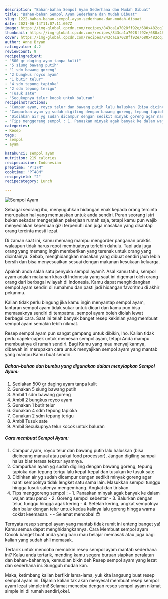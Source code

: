 ```yaml
---
description: "Bahan-bahan Sempol Ayam Sederhana dan Mudah Dibuat"
title: "Bahan-bahan Sempol Ayam Sederhana dan Mudah Dibuat"
slug: 1222-bahan-bahan-sempol-ayam-sederhana-dan-mudah-dibuat
date: 2021-06-14T11:07:11.607Z
image: https://img-global.cpcdn.com/recipes/843ca1a7028ff92e/680x482cq70/sempol-ayam-foto-resep-utama.jpg
thumbnail: https://img-global.cpcdn.com/recipes/843ca1a7028ff92e/680x482cq70/sempol-ayam-foto-resep-utama.jpg
cover: https://img-global.cpcdn.com/recipes/843ca1a7028ff92e/680x482cq70/sempol-ayam-foto-resep-utama.jpg
author: Anne Bryan
ratingvalue: 4.2
reviewcount: 9
recipeingredient:
- "500 gr daging ayam tanpa kulit"
- "5 siung bawang putih"
- "1 sdm bawang goreng"
- "2 bungkus royco ayam"
- "1 butir telur"
- "4 sdm tepung tapioka"
- "2 sdm tepung terigu"
- "Tusuk sate"
- "Secukupnya telur kocok untuk baluran"
recipeinstructions:
- "Campur ayam, royco telur dan bawang putih lalu haluskan (bisa dicincang manual atau pakai food processor). Jangan digiling sampai halus biar terasa tekstur ayamnya."
- "Campurkan ayam yg sudah digiling dengan bawang goreng, tepung tapioka dan tepung terigu lalu kepal-kepal dan tusukan ke tusuk sate"
- "Didihkan air yg sudah dicampur dengan sedikit minyak goreng agar nanti sempolnya tidak lengket satu sama lain. Masukkan sempol tunggu hingga tusuk satenya mengembang. Angkat dan tiriskan"
- "Tips menggoreng sempol : 1. Panaskan minyak agak banyak ke dalam wajan atau panci 2. Goreng sempol sebentar 3. Balurkan dengan telur, tunggu hingga agak kering 4. Setelah kering, angkat sempolnya dan balur dengan telur untuk kedua kalinya lalu goreng hingga warna coklat keemasan.  Selamat mencoba! 😍"
categories:
- Resep
tags:
- sempol
- ayam

katakunci: sempol ayam 
nutrition: 219 calories
recipecuisine: Indonesian
preptime: "PT17M"
cooktime: "PT48M"
recipeyield: "2"
recipecategory: Lunch

---
```



![Sempol Ayam](https://img-global.cpcdn.com/recipes/843ca1a7028ff92e/680x482cq70/sempol-ayam-foto-resep-utama.jpg)

Sebagai seorang ibu, menyuguhkan hidangan enak kepada orang tercinta merupakan hal yang memuaskan untuk anda sendiri. Peran seorang istri bukan sekadar mengerjakan pekerjaan rumah saja, tetapi kamu pun wajib menyediakan keperluan gizi terpenuhi dan juga masakan yang disantap orang tercinta mesti lezat.

Di zaman  saat ini, kamu memang mampu mengorder panganan praktis walaupun tidak harus repot membuatnya terlebih dahulu. Tapi ada juga orang yang memang ingin memberikan yang terenak untuk orang yang dicintainya. Sebab, menghidangkan masakan yang dibuat sendiri jauh lebih bersih dan bisa menyesuaikan sesuai dengan makanan kesukaan keluarga. 



Apakah anda salah satu penyuka sempol ayam?. Asal kamu tahu, sempol ayam adalah makanan khas di Indonesia yang saat ini digemari oleh orang-orang dari berbagai wilayah di Indonesia. Kamu dapat menghidangkan sempol ayam sendiri di rumahmu dan pasti jadi hidangan favoritmu di akhir pekanmu.

Kalian tidak perlu bingung jika kamu ingin menyantap sempol ayam, lantaran sempol ayam tidak sukar untuk dicari dan kamu pun bisa memasaknya sendiri di tempatmu. sempol ayam boleh diolah lewat berbagai cara. Saat ini telah banyak banget resep kekinian yang membuat sempol ayam semakin lebih nikmat.

Resep sempol ayam pun sangat gampang untuk dibikin, lho. Kalian tidak perlu capek-capek untuk memesan sempol ayam, tetapi Anda mampu membuatnya di rumah sendiri. Bagi Kamu yang mau menyajikannya, dibawah ini merupakan cara untuk menyajikan sempol ayam yang mantab yang mampu Kamu buat sendiri.

<!--inarticleads1-->

##### Bahan-bahan dan bumbu yang digunakan dalam menyiapkan Sempol Ayam:

1. Sediakan 500 gr daging ayam tanpa kulit
1. Gunakan 5 siung bawang putih
1. Ambil 1 sdm bawang goreng
1. Ambil 2 bungkus royco ayam
1. Gunakan 1 butir telur
1. Gunakan 4 sdm tepung tapioka
1. Gunakan 2 sdm tepung terigu
1. Ambil Tusuk sate
1. Ambil Secukupnya telur kocok untuk baluran




<!--inarticleads2-->

##### Cara membuat Sempol Ayam:

1. Campur ayam, royco telur dan bawang putih lalu haluskan (bisa dicincang manual atau pakai food processor). Jangan digiling sampai halus biar terasa tekstur ayamnya.
1. Campurkan ayam yg sudah digiling dengan bawang goreng, tepung tapioka dan tepung terigu lalu kepal-kepal dan tusukan ke tusuk sate
1. Didihkan air yg sudah dicampur dengan sedikit minyak goreng agar nanti sempolnya tidak lengket satu sama lain. Masukkan sempol tunggu hingga tusuk satenya mengembang. Angkat dan tiriskan
1. Tips menggoreng sempol : - 1. Panaskan minyak agak banyak ke dalam wajan atau panci - 2. Goreng sempol sebentar - 3. Balurkan dengan telur, tunggu hingga agak kering - 4. Setelah kering, angkat sempolnya dan balur dengan telur untuk kedua kalinya lalu goreng hingga warna coklat keemasan. -  - Selamat mencoba! 😍




Ternyata resep sempol ayam yang mantab tidak rumit ini enteng banget ya! Kamu semua dapat menghidangkannya. Cara Membuat sempol ayam Cocok banget buat anda yang baru mau belajar memasak atau juga bagi kalian yang sudah ahli memasak.

Tertarik untuk mencoba membikin resep sempol ayam mantab sederhana ini? Kalau anda tertarik, mending kamu segera buruan siapkan peralatan dan bahan-bahannya, kemudian bikin deh Resep sempol ayam yang lezat dan sederhana ini. Sungguh mudah kan. 

Maka, ketimbang kalian berfikir lama-lama, yuk kita langsung buat resep sempol ayam ini. Dijamin kalian tak akan menyesal membuat resep sempol ayam lezat simple ini! Selamat mencoba dengan resep sempol ayam nikmat simple ini di rumah sendiri,oke!.

